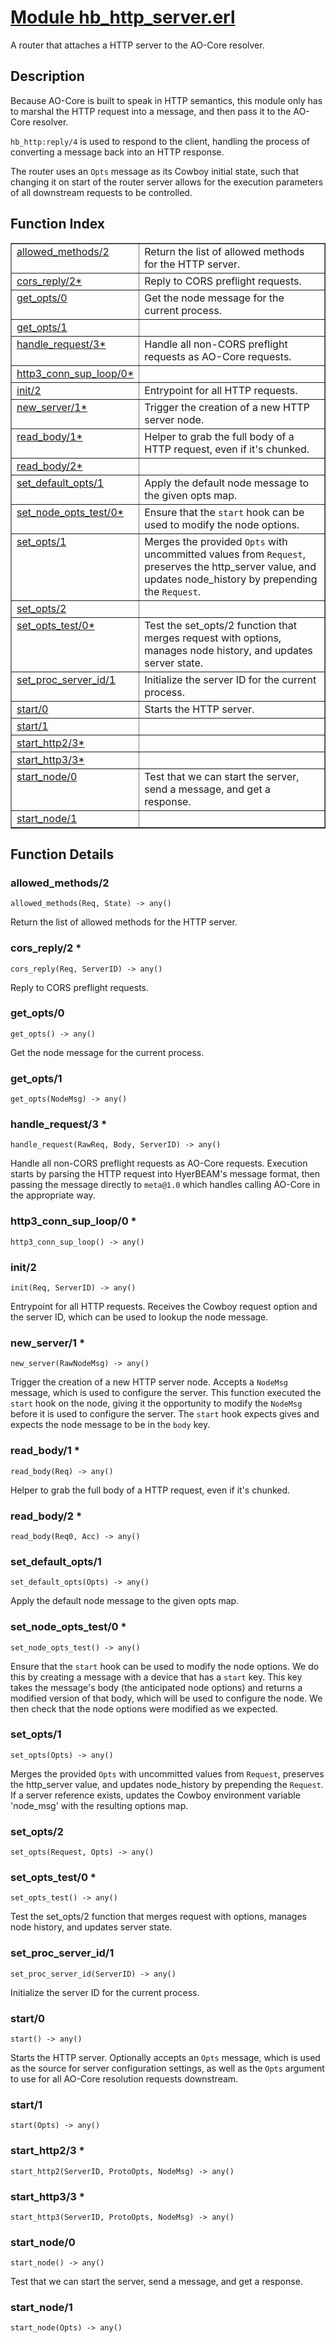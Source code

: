 # [Module hb_http_server.erl](https://github.com/permaweb/HyperBEAM/blob/main/src/hb_http_server.erl)




A router that attaches a HTTP server to the AO-Core resolver.

<a name="description"></a>

## Description ##

Because AO-Core is built to speak in HTTP semantics, this module
only has to marshal the HTTP request into a message, and then
pass it to the AO-Core resolver.

`hb_http:reply/4` is used to respond to the client, handling the
process of converting a message back into an HTTP response.

The router uses an `Opts` message as its Cowboy initial state,
such that changing it on start of the router server allows for
the execution parameters of all downstream requests to be controlled.<a name="index"></a>

## Function Index ##


<table width="100%" border="1" cellspacing="0" cellpadding="2" summary="function index"><tr><td valign="top"><a href="#allowed_methods-2">allowed_methods/2</a></td><td>Return the list of allowed methods for the HTTP server.</td></tr><tr><td valign="top"><a href="#cors_reply-2">cors_reply/2*</a></td><td>Reply to CORS preflight requests.</td></tr><tr><td valign="top"><a href="#get_opts-0">get_opts/0</a></td><td>Get the node message for the current process.</td></tr><tr><td valign="top"><a href="#get_opts-1">get_opts/1</a></td><td></td></tr><tr><td valign="top"><a href="#handle_request-3">handle_request/3*</a></td><td>Handle all non-CORS preflight requests as AO-Core requests.</td></tr><tr><td valign="top"><a href="#http3_conn_sup_loop-0">http3_conn_sup_loop/0*</a></td><td></td></tr><tr><td valign="top"><a href="#init-2">init/2</a></td><td>Entrypoint for all HTTP requests.</td></tr><tr><td valign="top"><a href="#new_server-1">new_server/1*</a></td><td>Trigger the creation of a new HTTP server node.</td></tr><tr><td valign="top"><a href="#read_body-1">read_body/1*</a></td><td>Helper to grab the full body of a HTTP request, even if it's chunked.</td></tr><tr><td valign="top"><a href="#read_body-2">read_body/2*</a></td><td></td></tr><tr><td valign="top"><a href="#set_default_opts-1">set_default_opts/1</a></td><td>Apply the default node message to the given opts map.</td></tr><tr><td valign="top"><a href="#set_node_opts_test-0">set_node_opts_test/0*</a></td><td>Ensure that the <code>start</code> hook can be used to modify the node options.</td></tr><tr><td valign="top"><a href="#set_opts-1">set_opts/1</a></td><td>Merges the provided <code>Opts</code> with uncommitted values from <code>Request</code>,
preserves the http_server value, and updates node_history by prepending
the <code>Request</code>.</td></tr><tr><td valign="top"><a href="#set_opts-2">set_opts/2</a></td><td></td></tr><tr><td valign="top"><a href="#set_opts_test-0">set_opts_test/0*</a></td><td>Test the set_opts/2 function that merges request with options,
manages node history, and updates server state.</td></tr><tr><td valign="top"><a href="#set_proc_server_id-1">set_proc_server_id/1</a></td><td>Initialize the server ID for the current process.</td></tr><tr><td valign="top"><a href="#start-0">start/0</a></td><td>Starts the HTTP server.</td></tr><tr><td valign="top"><a href="#start-1">start/1</a></td><td></td></tr><tr><td valign="top"><a href="#start_http2-3">start_http2/3*</a></td><td></td></tr><tr><td valign="top"><a href="#start_http3-3">start_http3/3*</a></td><td></td></tr><tr><td valign="top"><a href="#start_node-0">start_node/0</a></td><td>Test that we can start the server, send a message, and get a response.</td></tr><tr><td valign="top"><a href="#start_node-1">start_node/1</a></td><td></td></tr></table>


<a name="functions"></a>

## Function Details ##

<a name="allowed_methods-2"></a>

### allowed_methods/2 ###

`allowed_methods(Req, State) -> any()`

Return the list of allowed methods for the HTTP server.

<a name="cors_reply-2"></a>

### cors_reply/2 * ###

`cors_reply(Req, ServerID) -> any()`

Reply to CORS preflight requests.

<a name="get_opts-0"></a>

### get_opts/0 ###

`get_opts() -> any()`

Get the node message for the current process.

<a name="get_opts-1"></a>

### get_opts/1 ###

`get_opts(NodeMsg) -> any()`

<a name="handle_request-3"></a>

### handle_request/3 * ###

`handle_request(RawReq, Body, ServerID) -> any()`

Handle all non-CORS preflight requests as AO-Core requests. Execution
starts by parsing the HTTP request into HyerBEAM's message format, then
passing the message directly to `meta@1.0` which handles calling AO-Core in
the appropriate way.

<a name="http3_conn_sup_loop-0"></a>

### http3_conn_sup_loop/0 * ###

`http3_conn_sup_loop() -> any()`

<a name="init-2"></a>

### init/2 ###

`init(Req, ServerID) -> any()`

Entrypoint for all HTTP requests. Receives the Cowboy request option and
the server ID, which can be used to lookup the node message.

<a name="new_server-1"></a>

### new_server/1 * ###

`new_server(RawNodeMsg) -> any()`

Trigger the creation of a new HTTP server node. Accepts a `NodeMsg`
message, which is used to configure the server. This function executed the
`start` hook on the node, giving it the opportunity to modify the `NodeMsg`
before it is used to configure the server. The `start` hook expects gives and
expects the node message to be in the `body` key.

<a name="read_body-1"></a>

### read_body/1 * ###

`read_body(Req) -> any()`

Helper to grab the full body of a HTTP request, even if it's chunked.

<a name="read_body-2"></a>

### read_body/2 * ###

`read_body(Req0, Acc) -> any()`

<a name="set_default_opts-1"></a>

### set_default_opts/1 ###

`set_default_opts(Opts) -> any()`

Apply the default node message to the given opts map.

<a name="set_node_opts_test-0"></a>

### set_node_opts_test/0 * ###

`set_node_opts_test() -> any()`

Ensure that the `start` hook can be used to modify the node options. We
do this by creating a message with a device that has a `start` key. This
key takes the message's body (the anticipated node options) and returns a
modified version of that body, which will be used to configure the node. We
then check that the node options were modified as we expected.

<a name="set_opts-1"></a>

### set_opts/1 ###

`set_opts(Opts) -> any()`

Merges the provided `Opts` with uncommitted values from `Request`,
preserves the http_server value, and updates node_history by prepending
the `Request`. If a server reference exists, updates the Cowboy environment
variable 'node_msg' with the resulting options map.

<a name="set_opts-2"></a>

### set_opts/2 ###

`set_opts(Request, Opts) -> any()`

<a name="set_opts_test-0"></a>

### set_opts_test/0 * ###

`set_opts_test() -> any()`

Test the set_opts/2 function that merges request with options,
manages node history, and updates server state.

<a name="set_proc_server_id-1"></a>

### set_proc_server_id/1 ###

`set_proc_server_id(ServerID) -> any()`

Initialize the server ID for the current process.

<a name="start-0"></a>

### start/0 ###

`start() -> any()`

Starts the HTTP server. Optionally accepts an `Opts` message, which
is used as the source for server configuration settings, as well as the
`Opts` argument to use for all AO-Core resolution requests downstream.

<a name="start-1"></a>

### start/1 ###

`start(Opts) -> any()`

<a name="start_http2-3"></a>

### start_http2/3 * ###

`start_http2(ServerID, ProtoOpts, NodeMsg) -> any()`

<a name="start_http3-3"></a>

### start_http3/3 * ###

`start_http3(ServerID, ProtoOpts, NodeMsg) -> any()`

<a name="start_node-0"></a>

### start_node/0 ###

`start_node() -> any()`

Test that we can start the server, send a message, and get a response.

<a name="start_node-1"></a>

### start_node/1 ###

`start_node(Opts) -> any()`

